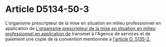 # Article D5134-50-3

L'organisme prescripteur de la mise en situation en milieu professionnel en application de [L'organisme prescripteur de la mise en situation en milieu professionnel en application de][1] transmet à l'Agence de services et de paiement une copie de la convention mentionnée à [l'article D. 5135-2.][2]

 [1]: /affichCodeArticle.do?cidTexte=LEGITEXT000006072050&idArticle=LEGIARTI000028687431&dateTexte=&categorieLien=cid
 [2]: /affichCodeArticle.do?cidTexte=LEGITEXT000006072050&idArticle=LEGIARTI000029763896&dateTexte=&categorieLien=cid
